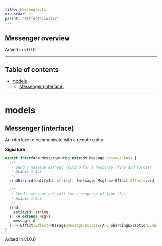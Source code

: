 ```yaml
---
title: Messenger.ts
nav_order: 8
parent: "@effect/cluster"
---
```


## Messenger overview

Added in v1.0.0

---

<h2 class="text-delta">Table of contents</h2>

- [models](#models)
  - [Messenger (interface)](#messenger-interface)

---

# models

## Messenger (interface)

An interface to communicate with a remote entity

**Signature**

```ts
export interface Messenger<Msg extends Message.Message.Any> {
  /**
   * Send a message without waiting for a response (fire and forget)
   * @since 1.0.0
   */
  sendDiscard(entityId: string): (message: Msg) => Effect.Effect<void, ShardingException.ShardingException>

  /**
   * Send a message and wait for a response of type `Res`
   * @since 1.0.0
   */
  send(
    entityId: string
  ): <A extends Msg>(
    message: A
  ) => Effect.Effect<Message.Message.Success<A>, ShardingException.ShardingException | Message.Message.Error<A>>
}
```

Added in v1.0.0
